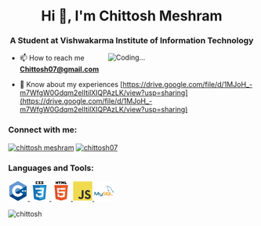 <h1 align="center">Hi 👋, I'm Chittosh Meshram</h1>
<h3 align="center">A Student at Vishwakarma Institute of Information Technology</h3>

<img align="right" alt="Coding..." width=300 src="https://user-images.githubusercontent.com/55389276/140866485-8fb1c876-9a8f-4d6a-98dc-08c4981eaf70.gif" />

- 📫 How to reach me **Chittosh07@gmail.com**

- 📄 Know about my experiences [https://drive.google.com/file/d/1MJoH_-m7WfgW0Gdqm2elItilXIQPAzLK/view?usp=sharing](https://drive.google.com/file/d/1MJoH_-m7WfgW0Gdqm2elItilXIQPAzLK/view?usp=sharing)

<h3 align="left">Connect with me:</h3>
<p align="left">
<a href="https://linkedin.com/in/chittosh meshram" target="blank"><img align="center" src="https://raw.githubusercontent.com/rahuldkjain/github-profile-readme-generator/master/src/images/icons/Social/linked-in-alt.svg" alt="chittosh meshram" height="30" width="40" /></a>
<a href="https://www.leetcode.com/chittosh07" target="blank"><img align="center" src="https://raw.githubusercontent.com/rahuldkjain/github-profile-readme-generator/master/src/images/icons/Social/leet-code.svg" alt="chittosh07" height="30" width="40" /></a>
</p>

<h3 align="left">Languages and Tools:</h3>
<p align="left"> <a href="https://www.w3schools.com/cpp/" target="_blank" rel="noreferrer"> <img src="https://raw.githubusercontent.com/devicons/devicon/master/icons/cplusplus/cplusplus-original.svg" alt="cplusplus" width="40" height="40"/> </a> <a href="https://www.w3schools.com/css/" target="_blank" rel="noreferrer"> <img src="https://raw.githubusercontent.com/devicons/devicon/master/icons/css3/css3-original-wordmark.svg" alt="css3" width="40" height="40"/> </a> <a href="https://www.w3.org/html/" target="_blank" rel="noreferrer"> <img src="https://raw.githubusercontent.com/devicons/devicon/master/icons/html5/html5-original-wordmark.svg" alt="html5" width="40" height="40"/> </a> <a href="https://developer.mozilla.org/en-US/docs/Web/JavaScript" target="_blank" rel="noreferrer"> <img src="https://raw.githubusercontent.com/devicons/devicon/master/icons/javascript/javascript-original.svg" alt="javascript" width="40" height="40"/> </a> <a href="https://www.mysql.com/" target="_blank" rel="noreferrer"> <img src="https://raw.githubusercontent.com/devicons/devicon/master/icons/mysql/mysql-original-wordmark.svg" alt="mysql" width="40" height="40"/> </a> </p>

<p><img align="center" src="https://github-readme-stats.vercel.app/api/top-langs?username=chittosh&show_icons=true&locale=en&layout=compact" alt="chittosh" /></p>
